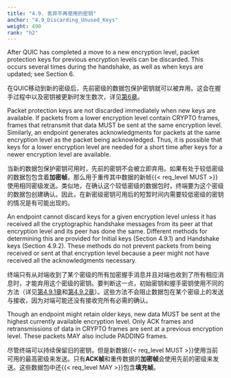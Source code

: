 ```yaml
---
title: "4.9. 丢弃不再使用的密钥"
anchor: "4.9_Discarding_Unused_Keys"
weight: 490
rank: "h2"
---
```


After QUIC has completed a move to a new encryption level, packet protection keys for previous encryption levels can be discarded. This occurs several times during the handshake, as well as when keys are updated; see Section 6.

在QUIC移动到新的密级后，先前密级的数据包保护密钥就可以被弃用。这会在握手过程中以及密钥被更新时发生数次，详见[第6章]()。

Packet protection keys are not discarded immediately when new keys are available. If packets from a lower encryption level contain CRYPTO frames, frames that retransmit that data MUST be sent at the same encryption level. Similarly, an endpoint generates acknowledgments for packets at the same encryption level as the packet being acknowledged. Thus, it is possible that keys for a lower encryption level are needed for a short time after keys for a newer encryption level are available.

当新的数据包保护密钥可用时，先前的密钥不会被立即弃用。如果有处于较低密级的数据包包含着**加密帧**，那么用于重传其中数据的新帧{{< req_level MUST >}}使用相同密级发送。类似地，在确认这个较低密级的数据包时，终端要为这个密级的数据包创建确认。因此，在新密级密钥可用后的短暂时间内需要较低密级的密钥的情况是有可能出现的。

An endpoint cannot discard keys for a given encryption level unless it has received all the cryptographic handshake messages from its peer at that encryption level and its peer has done the same. Different methods for determining this are provided for Initial keys (Section 4.9.1) and Handshake keys (Section 4.9.2). These methods do not prevent packets from being received or sent at that encryption level because a peer might not have received all the acknowledgments necessary.

终端只有从对端收到了某个密级的所有加密握手消息并且对端也收到了所有相应消息时，才能弃用这个密级的密钥。要判断这一点，初始密钥和握手密钥使用不同的方法（详见[第4.9.1章]()和[第4.9.2章]()）。这些方法不会阻止数据包在某个密级上的发送与接收，因为对端可能还没有接收完所有必需的确认。

Though an endpoint might retain older keys, new data MUST be sent at the highest currently available encryption level. Only ACK frames and retransmissions of data in CRYPTO frames are sent at a previous encryption level. These packets MAY also include PADDING frames.

尽管终端可以持续保留旧的密钥，但是新数据{{< req_level MUST >}}使用当前可用的最高密级来发送。只有**ACK帧**和重传数据的**加密帧**会使用先前的密级来发送。这些数据包中还{{< req_level MAY >}}包含**填充帧**。
